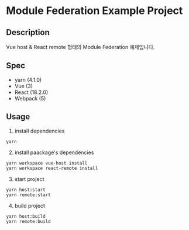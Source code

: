 # Module Federation Example Project


## Description
Vue host & React remote 형태의 Module Federation 예제입니다.

## Spec
- yarn (4.1.0)
- Vue (3)
- React (18.2.0)
- Webpack (5)

## Usage
1. install dependencies
```
yarn
```

2. install paackage's dependencies
```
yarn workspace vue-host install
yarn workspace react-remote install    
```

3. start project
```
yarn host:start
yarn remote:start
```

4. build project
```
yarn host:build
yarn remote:build
```
